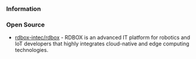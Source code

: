 


### Information


### Open Source
- [rdbox-intec/rdbox](https://github.com/rdbox-intec/rdbox) - RDBOX is an advanced IT platform for robotics and IoT developers that highly integrates cloud-native and edge computing technologies.

